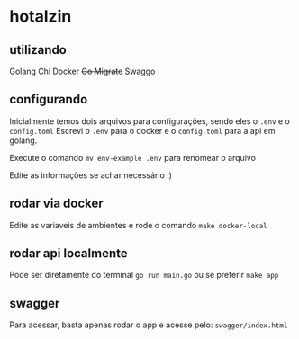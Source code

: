 # hotalzin

## utilizando
Golang
Chi
Docker
~~Go Migrate~~
Swaggo

## configurando

Inicialmente temos dois arquivos para configurações, sendo eles o `.env` e o `config.toml`
Escrevi o `.env` para o docker e o `config.toml` para a api em golang.

Execute o comando `mv env-example .env` para renomear o arquivo

Edite as informações se achar necessário :)

## rodar via docker

Edite as variaveis de ambientes e rode o comando `make docker-local`

## rodar api localmente

Pode ser diretamente do terminal `go run main.go` ou se preferir `make app`

## swagger

Para acessar, basta apenas rodar o app e acesse pelo: `swagger/index.html`

